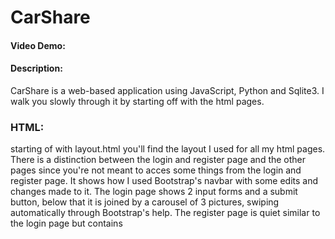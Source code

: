 # CarShare
#### Video Demo:  <URL HERE>
#### Description:
CarShare is a web-based application using JavaScript, Python and Sqlite3. I walk you slowly through it by starting off with the html pages.

### HTML:
starting of with layout.html you'll find the layout I used for all my html pages. There is a distinction between the login and register page and the other pages since you're not meant to acces some things from the login and register page. It shows how I used Bootstrap's navbar with some edits and changes made to it. The login page shows 2 input forms and a submit button, below that it is joined by a carousel of 3 pictures, swiping automatically through Bootstrap's help. The register page is quiet similar to the login page but contains 